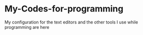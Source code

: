 # My-Codes-for-programming
My configuration for the text editors and the other tools I use while programming are here
